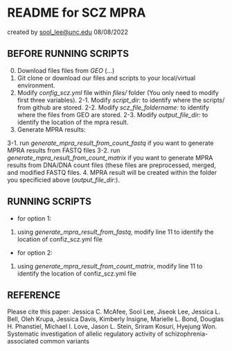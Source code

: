 # README for SCZ MPRA
created by sool_lee@unc.edu
08/08/2022

## BEFORE RUNNING SCRIPTS

0. Download files files from _GEO_ (...)
1. Git clone or download our files and scripts to your local/virtual environment.
2. Modify _config_scz.yml_ file within _files/_ folder (You only need to modify first three variables). 
  2-1. Modify _script_dir:_ to identify where the scripts/ from github are stored.
  2-2. Modify _scz_file_foldername:_ to identify where the files from GEO are stored. 
  2-3. Modify _output_file_dir:_ to identify the location of the mpra result.
3. Generate MPRA results:

  3-1. run _generate_mpra_result_from_count_fastq_ if you want to generate MPRA results from FASTQ files
  3-2. run _generate_mpra_result_from_count_matrix_ if you want to generate MPRA results from DNA/DNA count files (these files are preprocessed, merged, and modified FASTQ files.
4. MPRA result will be created within the folder you specificied above (_output_file_dir:_).

## RUNNING SCRIPTS
- for option 1:
1. using _generate_mpra_result_from_fastq_, modify line 11 to identify the location of confiz_scz.yml file
- for option 2:
1. using _generate_mpra_result_from_count_matrix_, modify line 11 to identify the location of confiz_scz.yml file

## REFERENCE
Please cite this paper: Jessica C. McAfee, Sool Lee, Jiseok Lee, Jessica L. Bell, Oleh Krupa, Jessica Davis, Kimberly Insigne, Marielle L. Bond, Douglas H. Phanstiel, Michael I. Love, Jason L. Stein, Sriram Kosuri, Hyejung Won. Systematic investigation of allelic regulatory activity of schizophrenia-associated common variants
